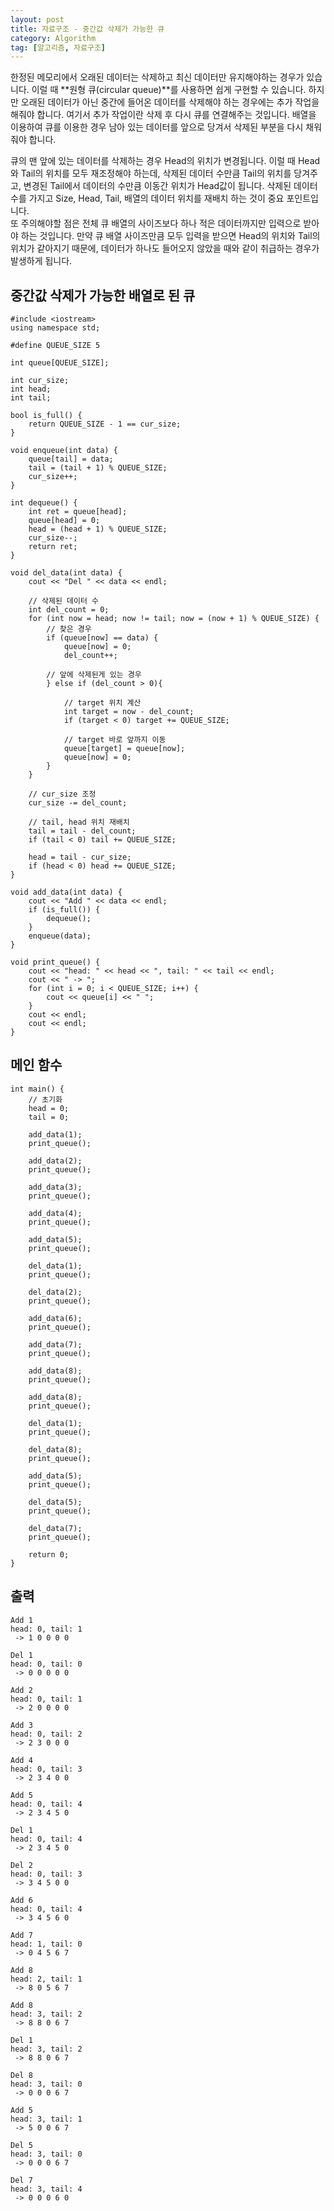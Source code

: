 ```yaml
---
layout: post
title: 자료구조 - 중간값 삭제가 가능한 큐
category: Algorithm
tag: [알고리즘, 자료구조]
---
```


한정된 메모리에서 오래된 데이터는 삭제하고 최신 데이터만 유지해야하는 경우가 있습니다. 이럴 때 **원형 큐(circular queue)**를 사용하면 쉽게 구현할 수 있습니다. 하지만 오래된 데이터가 아닌 중간에 들어온 데이터를 삭제해야 하는 경우에는 추가 작업을 해줘야 합니다. 여기서 추가 작업이란 삭제 후 다시 큐를 연결해주는 것입니다. 배열을 이용하여 큐를 이용한 경우 남아 있는 데이터를 앞으로 당겨서 삭제된 부분을 다시 채워줘야 합니다.

<div class="message">
큐의 맨 앞에 있는 데이터를 삭제하는 경우 Head의 위치가 변경됩니다. 이럴 때 Head와 Tail의 위치를 모두 재조정해야 하는데, 삭제된 데이터 수만큼 Tail의 위치를 당겨주고, 변경된 Tail에서 데이터의 수만큼 이동간 위치가 Head값이 됩니다. 삭제된 데이터 수를 가지고 Size, Head, Tail, 배열의 데이터 위치를 재배치 하는 것이 중요 포인트입니다.
</div>

<div class="message">
또 주의해야할 점은 전체 큐 배열의 사이즈보다 하나 적은 데이터까지만 입력으로 받아야 하는 것입니다. 만약 큐 배열 사이즈만큼 모두 입력을 받으면 Head의 위치와 Tail의 위치가 같아지기 때문에, 데이터가 하나도 들어오지 않았을 때와 같이 취급하는 경우가 발생하게 됩니다.
</div>

## 중간값 삭제가 가능한 배열로 된 큐
```
#include <iostream>
using namespace std;

#define QUEUE_SIZE 5

int queue[QUEUE_SIZE];

int cur_size;
int head;
int tail;

bool is_full() {
	return QUEUE_SIZE - 1 == cur_size;
}

void enqueue(int data) {
	queue[tail] = data;
	tail = (tail + 1) % QUEUE_SIZE;
	cur_size++;
}

int dequeue() {
	int ret = queue[head];
	queue[head] = 0;
	head = (head + 1) % QUEUE_SIZE;
	cur_size--;
	return ret;
}

void del_data(int data) {
	cout << "Del " << data << endl;

	// 삭제된 데이터 수
	int del_count = 0;
	for (int now = head; now != tail; now = (now + 1) % QUEUE_SIZE) {
		// 찾은 경우
		if (queue[now] == data) {
			queue[now] = 0;
			del_count++;

		// 앞에 삭제된게 있는 경우
		} else if (del_count > 0){

			// target 위치 계산
			int target = now - del_count;
			if (target < 0) target += QUEUE_SIZE;
			
			// target 바로 앞까지 이동
			queue[target] = queue[now];
			queue[now] = 0;
		}
	}

	// cur_size 조정
	cur_size -= del_count;

	// tail, head 위치 재배치
	tail = tail - del_count;
	if (tail < 0) tail += QUEUE_SIZE;

	head = tail - cur_size;
	if (head < 0) head += QUEUE_SIZE;
}

void add_data(int data) {
	cout << "Add " << data << endl;
	if (is_full()) {
		dequeue();
	}
	enqueue(data);
}

void print_queue() {
	cout << "head: " << head << ", tail: " << tail << endl;
	cout << " -> ";
	for (int i = 0; i < QUEUE_SIZE; i++) {
		cout << queue[i] << " ";
	}
	cout << endl;
	cout << endl;
}
```

## 메인 함수
```
int main() {
	// 초기화
	head = 0;
	tail = 0;

	add_data(1);
	print_queue();

	add_data(2);
	print_queue();

	add_data(3);
	print_queue();

	add_data(4);
	print_queue();

	add_data(5);
	print_queue();

	del_data(1);
	print_queue();

	del_data(2);
	print_queue();

	add_data(6);
	print_queue();

	add_data(7);
	print_queue();

	add_data(8);
	print_queue();

	add_data(8);
	print_queue();

	del_data(1);
	print_queue();

	del_data(8);
	print_queue();

	add_data(5);
	print_queue();

	del_data(5);
	print_queue();

	del_data(7);
	print_queue();
	
	return 0;
}
```

## 출력
```
Add 1
head: 0, tail: 1
 -> 1 0 0 0 0

Del 1
head: 0, tail: 0
 -> 0 0 0 0 0

Add 2
head: 0, tail: 1
 -> 2 0 0 0 0

Add 3
head: 0, tail: 2
 -> 2 3 0 0 0

Add 4
head: 0, tail: 3
 -> 2 3 4 0 0

Add 5
head: 0, tail: 4
 -> 2 3 4 5 0

Del 1
head: 0, tail: 4
 -> 2 3 4 5 0

Del 2
head: 0, tail: 3
 -> 3 4 5 0 0

Add 6
head: 0, tail: 4
 -> 3 4 5 6 0

Add 7
head: 1, tail: 0
 -> 0 4 5 6 7

Add 8
head: 2, tail: 1
 -> 8 0 5 6 7

Add 8
head: 3, tail: 2
 -> 8 8 0 6 7

Del 1
head: 3, tail: 2
 -> 8 8 0 6 7

Del 8
head: 3, tail: 0
 -> 0 0 0 6 7

Add 5
head: 3, tail: 1
 -> 5 0 0 6 7

Del 5
head: 3, tail: 0
 -> 0 0 0 6 7

Del 7
head: 3, tail: 4
 -> 0 0 0 6 0
```